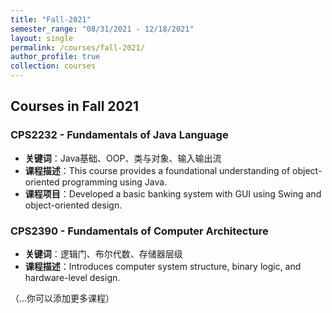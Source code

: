 ```yaml
---
title: "Fall-2021"
semester_range: "08/31/2021 - 12/18/2021"
layout: single
permalink: /courses/fall-2021/
author_profile: true
collection: courses
---
```


## Courses in Fall 2021

### CPS2232 - Fundamentals of Java Language
- **关键词**：Java基础、OOP、类与对象、输入输出流
- **课程描述**：This course provides a foundational understanding of object-oriented programming using Java.
- **课程项目**：Developed a basic banking system with GUI using Swing and object-oriented design.

### CPS2390 - Fundamentals of Computer Architecture
- **关键词**：逻辑门、布尔代数、存储器层级
- **课程描述**：Introduces computer system structure, binary logic, and hardware-level design.

（...你可以添加更多课程）
